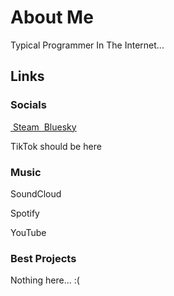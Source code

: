 # About Me

Typical
 Programmer In The Internet...
 
## Links

### Socials
<a href="https://steamcommunity.com/id/k44rme/">
 <img src="">
 Steam
</a>

<a href="https://bsky.app/profile/k44rme.bsky.social">
 <img src="">
 Bluesky
</a>

TikTok should be here

### Music

SoundCloud

Spotify

YouTube

### Best Projects

Nothing here... :(

